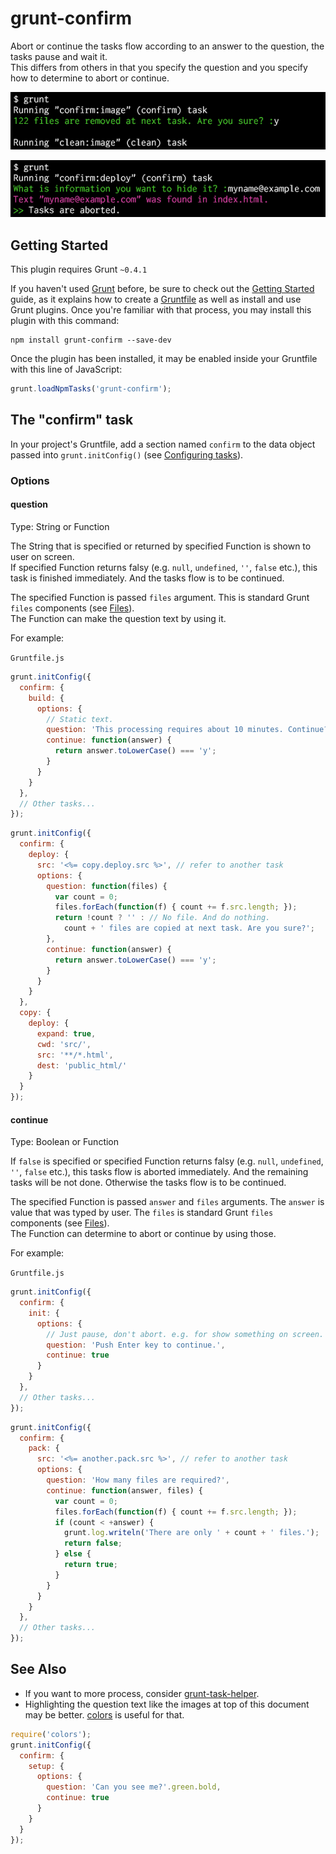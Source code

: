 # grunt-confirm

Abort or continue the tasks flow according to an answer to the question, the tasks pause and wait it.  
This differs from others in that you specify the question and you specify how to determine to abort or continue.

![sample](cl_01.png)

![sample](cl_02.png)

## Getting Started
This plugin requires Grunt `~0.4.1`

If you haven't used [Grunt](http://gruntjs.com/) before, be sure to check out the [Getting Started](http://gruntjs.com/getting-started) guide, as it explains how to create a [Gruntfile](http://gruntjs.com/sample-gruntfile) as well as install and use Grunt plugins. Once you're familiar with that process, you may install this plugin with this command:

```shell
npm install grunt-confirm --save-dev
```

Once the plugin has been installed, it may be enabled inside your Gruntfile with this line of JavaScript:

```js
grunt.loadNpmTasks('grunt-confirm');
```

## The "confirm" task

In your project's Gruntfile, add a section named `confirm` to the data object passed into `grunt.initConfig()` (see [Configuring tasks](http://gruntjs.com/configuring-tasks)).

### Options

#### question
Type: String or Function

The String that is specified or returned by specified Function is shown to user on screen.  
If specified Function returns falsy (e.g. `null`, `undefined`, `''`, `false` etc.), this task is finished immediately. And the tasks flow is to be continued.

The specified Function is passed `files` argument. This is standard Grunt `files` components (see [Files](http://gruntjs.com/configuring-tasks#files)).  
The Function can make the question text by using it.

For example:

`Gruntfile.js`

```js
grunt.initConfig({
  confirm: {
    build: {
      options: {
        // Static text.
        question: 'This processing requires about 10 minutes. Continue?',
        continue: function(answer) {
          return answer.toLowerCase() === 'y';
        }
      }
    }
  },
  // Other tasks...
});
```

```js
grunt.initConfig({
  confirm: {
    deploy: {
      src: '<%= copy.deploy.src %>', // refer to another task
      options: {
        question: function(files) {
          var count = 0;
          files.forEach(function(f) { count += f.src.length; });
          return !count ? '' : // No file. And do nothing.
            count + ' files are copied at next task. Are you sure?';
        },
        continue: function(answer) {
          return answer.toLowerCase() === 'y';
        }
      }
    }
  },
  copy: {
    deploy: {
      expand: true,
      cwd: 'src/',
      src: '**/*.html',
      dest: 'public_html/'
    }
  }
});
```

#### continue
Type: Boolean or Function

If `false` is specified or specified Function returns falsy (e.g. `null`, `undefined`, `''`, `false` etc.), this tasks flow is aborted immediately. And the remaining tasks will be not done. Otherwise the tasks flow is to be continued.

The specified Function is passed `answer` and `files` arguments. The `answer` is value that was typed by user. The `files` is standard Grunt `files` components (see [Files](http://gruntjs.com/configuring-tasks#files)).  
The Function can determine to abort or continue by using those.

For example:

`Gruntfile.js`

```js
grunt.initConfig({
  confirm: {
    init: {
      options: {
        // Just pause, don't abort. e.g. for show something on screen.
        question: 'Push Enter key to continue.',
        continue: true
      }
    }
  },
  // Other tasks...
});
```

```js
grunt.initConfig({
  confirm: {
    pack: {
      src: '<%= another.pack.src %>', // refer to another task
      options: {
        question: 'How many files are required?',
        continue: function(answer, files) {
          var count = 0;
          files.forEach(function(f) { count += f.src.length; });
          if (count < +answer) {
            grunt.log.writeln('There are only ' + count + ' files.');
            return false;
          } else {
            return true;
          }
        }
      }
    }
  },
  // Other tasks...
});
```

## See Also
+ If you want to more process, consider [grunt-task-helper](https://github.com/anseki/grunt-task-helper).
+ Highlighting the question text like the images at top of this document may be better. [colors](https://github.com/Marak/colors.js) is useful for that.

```js
require('colors');
grunt.initConfig({
  confirm: {
    setup: {
      options: {
        question: 'Can you see me?'.green.bold,
        continue: true
      }
    }
  }
});
```
